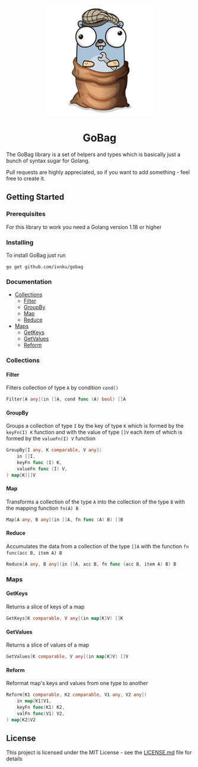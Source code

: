<p align="center">
    <img src="gobag.png" alt="GoBag logo">
</p>

<h1 align="center">GoBag</h1>

The GoBag library is a set of helpers and types which is basically just a bunch of syntax sugar for Golang.

Pull requests are highly appreciated, so if you want to add something - feel free to create it.

## Getting Started

### Prerequisites

For this library to work you need a Golang version 1.18 or higher

### Installing

To install GoBag just run

```
go get github.com/ivnku/gobag
```

### Documentation

* [Collections](#Collections)
    * [Filter](#Filter)
    * [GroupBy](#GroupBy)
    * [Map](#Map)
    * [Reduce](#Reduce)
* [Maps](#Collections)
    * [GetKeys](#GetKeys)
    * [GetValues](#GetValues)
    * [Reform](#Reform)

### Collections

#### Filter

Filters collection of type `A` by condition `cond()`

```go
Filter[A any](in []A, cond func (A) bool) []A
```

#### GroupBy

Groups a collection of type `I` by the key of type `K` which is formed by the `keyFn(I) K` function and with the value
of type `[]V` each item of which is formed by the `valueFn(I) V` function

```go
GroupBy[I any, K comparable, V any](
    in []I,
    keyFn func (I) K,
    valueFn func (I) V,
) map[K][]V
```

#### Map

Transforms a collection of the type `A` into the collection of the type `B` with the mapping function `fn(A) B`

```go
Map[A any, B any](in []A, fn func (A) B) []B
```

#### Reduce

Accumulates the data from a collection of the type `[]A` with the function `fn func(acc B, item A) B`

```go
Reduce[A any, B any](in []A, acc B, fn func (acc B, item A) B) B
```

### Maps

#### GetKeys

Returns a slice of keys of a map

```go
GetKeys[K comparable, V any](in map[K]V) []K
```

#### GetValues

Returns a slice of values of a map

```go
GetValues[K comparable, V any](in map[K]V) []V
```

#### Reform

Reformat map's keys and values from one type to another

```go
Reform[K1 comparable, K2 comparable, V1 any, V2 any](
    in map[K1]V1,
    keyFn func(K1) K2,
    valFn func(V1) V2,
) map[K2]V2
```

## License

This project is licensed under the MIT License - see the [LICENSE.md](LICENSE.md) file for details
